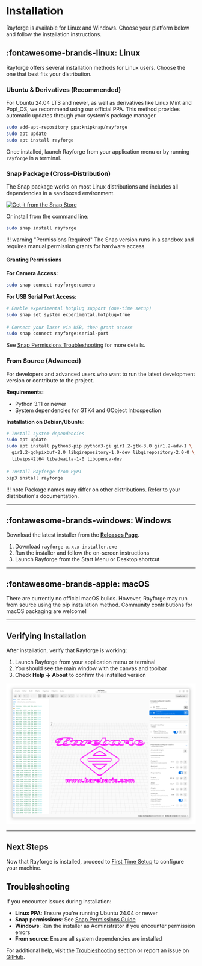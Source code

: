 # Installation

Rayforge is available for Linux and Windows. Choose your platform below and follow the installation instructions.

## :fontawesome-brands-linux: Linux

Rayforge offers several installation methods for Linux users. Choose the one that best fits your distribution.

### Ubuntu & Derivatives (Recommended)

For Ubuntu 24.04 LTS and newer, as well as derivatives like Linux Mint and Pop!_OS, we recommend using our official PPA. This method provides automatic updates through your system's package manager.

```bash
sudo add-apt-repository ppa:knipknap/rayforge
sudo apt update
sudo apt install rayforge
```

Once installed, launch Rayforge from your application menu or by running `rayforge` in a terminal.

### Snap Package (Cross-Distribution)

The Snap package works on most Linux distributions and includes all dependencies in a sandboxed environment.

[![Get it from the Snap Store](https://snapcraft.io/en/light/install.svg)](https://snapcraft.io/rayforge)

Or install from the command line:

```bash
sudo snap install rayforge
```

!!! warning "Permissions Required"
    The Snap version runs in a sandbox and requires manual permission grants for hardware access.

#### Granting Permissions

**For Camera Access:**
```bash
sudo snap connect rayforge:camera
```

**For USB Serial Port Access:**
```bash
# Enable experimental hotplug support (one-time setup)
sudo snap set system experimental.hotplug=true

# Connect your laser via USB, then grant access
sudo snap connect rayforge:serial-port
```

See [Snap Permissions Troubleshooting](../troubleshooting/snap-permissions.md) for more details.

### From Source (Advanced)

For developers and advanced users who want to run the latest development version or contribute to the project.

**Requirements:**

- Python 3.11 or newer
- System dependencies for GTK4 and GObject Introspection

**Installation on Debian/Ubuntu:**

```bash
# Install system dependencies
sudo apt update
sudo apt install python3-pip python3-gi gir1.2-gtk-3.0 gir1.2-adw-1 \
  gir1.2-gdkpixbuf-2.0 libgirepository-1.0-dev libgirepository-2.0-0 \
  libvips42t64 libadwaita-1-0 libopencv-dev

# Install Rayforge from PyPI
pip3 install rayforge
```

!!! note
    Package names may differ on other distributions. Refer to your distribution's documentation.

---

## :fontawesome-brands-windows: Windows

Download the latest installer from the **[Releases Page](https://github.com/barebaric/rayforge/releases/)**.

1. Download `rayforge-x.x.x-installer.exe`
2. Run the installer and follow the on-screen instructions
3. Launch Rayforge from the Start Menu or Desktop shortcut

---

## :fontawesome-brands-apple: macOS

There are currently no official macOS builds. However, Rayforge may run from source using the pip installation method. Community contributions for macOS packaging are welcome!

---

## Verifying Installation

After installation, verify that Rayforge is working:

1. Launch Rayforge from your application menu or terminal
2. You should see the main window with the canvas and toolbar
3. Check **Help → About** to confirm the installed version

![Rayforge Main Window](../images/ss-main.png)

---

## Next Steps

Now that Rayforge is installed, proceed to [First Time Setup](first-time-setup.md) to configure your machine.

## Troubleshooting

If you encounter issues during installation:

- **Linux PPA**: Ensure you're running Ubuntu 24.04 or newer
- **Snap permissions**: See [Snap Permissions Guide](../troubleshooting/snap-permissions.md)
- **Windows**: Run the installer as Administrator if you encounter permission errors
- **From source**: Ensure all system dependencies are installed

For additional help, visit the [Troubleshooting](../troubleshooting/index.md) section or report an issue on [GitHub](https://github.com/barebaric/rayforge/issues).
